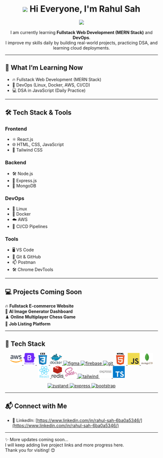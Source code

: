 <h1 align="center">
  <img src="https://raw.githubusercontent.com/rahulbanerjee26/githubProfileReadmeGenerator/main/gifs/wave.gif" width="30px"> Hi Everyone, I'm Rahul Sah
</h1>

<p align="center">
  <img src="https://readme-typing-svg.herokuapp.com?font=Fira+Code&weight=500&size=25&pause=1000&color=F7971E&center=true&vCenter=true&width=435&lines=Hi+I'm+Rahul+Sah;Fullstack+Web+Developer;DevOps+Learner;DSA+Practitioner" />
</p>


<p align="center">
I am currently learning <strong>Fullstack Web Development (MERN Stack)</strong> and <strong>DevOps</strong>.<br>
I improve my skills daily by building real-world projects, practicing DSA, and learning cloud deployments.
</p>

---

## 🚀 What I’m Learning Now

- 🔥 Fullstack Web Development (MERN Stack)  
- 🐳 DevOps (Linux, Docker, AWS, CI/CD)  
- 💻 DSA in JavaScript (Daily Practice)

---

## 🛠️ Tech Stack & Tools

### Frontend
- ⚛️ React.js  
- 🌐 HTML, CSS, JavaScript  
- 🎨 Tailwind CSS  

### Backend
- 🛠️ Node.js  
- 🚀 Express.js  
- 🍃 MongoDB  

### DevOps
- 🐧 Linux  
- 🐳 Docker  
- ☁️ AWS  
- 🔁 CI/CD Pipelines  

### Tools
- 🖥️ VS Code  
- 🐙 Git & GitHub  
- 📫 Postman  
- 🛠️ Chrome DevTools  

---

## 💻 Projects Coming Soon

🔥 **Fullstack E-commerce Website**  
🎨 **AI Image Generator Dashboard**  
♟️ **Online Multiplayer Chess Game**  
💼 **Job Listing Platform**

---

## 💾 Tech Stack 

<p align="center">
  <a href="https://aws.amazon.com" target="_blank" rel="noreferrer"> 
    <img src="https://raw.githubusercontent.com/devicons/devicon/master/icons/amazonwebservices/amazonwebservices-original-wordmark.svg" alt="aws" width="40" height="40"/> 
  </a> 
  <a href="https://getbootstrap.com" target="_blank" rel="noreferrer"> 
    <img src="https://raw.githubusercontent.com/devicons/devicon/master/icons/bootstrap/bootstrap-plain-wordmark.svg" alt="bootstrap" width="40" height="40"/> 
  </a> 
  <a href="https://www.w3schools.com/css/" target="_blank" rel="noreferrer"> 
    <img src="https://raw.githubusercontent.com/devicons/devicon/master/icons/css3/css3-original-wordmark.svg" alt="css3" width="40" height="40"/> 
  </a> 
  <a href="https://www.docker.com/" target="_blank" rel="noreferrer"> 
    <img src="https://raw.githubusercontent.com/devicons/devicon/master/icons/docker/docker-original-wordmark.svg" alt="docker" width="40" height="40"/> 
  </a> 
  <a href="https://www.figma.com/" target="_blank" rel="noreferrer"> 
    <img src="https://www.vectorlogo.zone/logos/figma/figma-icon.svg" alt="figma" width="40" height="40"/> 
  </a> 
  <a href="https://firebase.google.com/" target="_blank" rel="noreferrer"> 
    <img src="https://www.vectorlogo.zone/logos/firebase/firebase-icon.svg" alt="firebase" width="40" height="40"/> 
  </a> 
  <a href="https://git-scm.com/" target="_blank" rel="noreferrer"> 
    <img src="https://www.vectorlogo.zone/logos/git-scm/git-scm-icon.svg" alt="git" width="40" height="40"/> 
  </a> 
  <a href="https://www.w3.org/html/" target="_blank" rel="noreferrer"> 
    <img src="https://raw.githubusercontent.com/devicons/devicon/master/icons/html5/html5-original-wordmark.svg" alt="html5" width="40" height="40"/> 
  </a> 
  <a href="https://developer.mozilla.org/en-US/docs/Web/JavaScript" target="_blank" rel="noreferrer"> 
    <img src="https://raw.githubusercontent.com/devicons/devicon/master/icons/javascript/javascript-original.svg" alt="javascript" width="40" height="40"/> 
  </a> 
  <a href="https://www.mongodb.com/" target="_blank" rel="noreferrer"> 
    <img src="https://raw.githubusercontent.com/devicons/devicon/master/icons/mongodb/mongodb-original-wordmark.svg" alt="mongodb" width="40" height="40"/> 
  </a> 
  <a href="https://reactjs.org/" target="_blank" rel="noreferrer"> 
    <img src="https://raw.githubusercontent.com/devicons/devicon/master/icons/react/react-original-wordmark.svg" alt="react" width="40" height="40"/> 
  </a> 
  <a href="https://redis.io" target="_blank" rel="noreferrer"> 
    <img src="https://raw.githubusercontent.com/devicons/devicon/master/icons/redis/redis-original-wordmark.svg" alt="redis" width="40" height="40"/> 
  </a> 
  <a href="https://sass-lang.com" target="_blank" rel="noreferrer"> 
    <img src="https://raw.githubusercontent.com/devicons/devicon/master/icons/sass/sass-original.svg" alt="sass" width="40" height="40"/> 
  </a> 
  <a href="https://tailwindcss.com/" target="_blank" rel="noreferrer"> 
    <img src="https://www.vectorlogo.zone/logos/tailwindcss/tailwindcss-icon.svg" alt="tailwind" width="40" height="40"/> 
  </a>
  <a href="https://expressjs.com/" target="_blank" rel="noreferrer"> 
  <img src="https://raw.githubusercontent.com/devicons/devicon/master/icons/express/express-original-wordmark.svg" alt="express" width="40" height="40"/> 
</a>

<a href="https://www.typescriptlang.org/" target="_blank" rel="noreferrer"> 
  <img src="https://raw.githubusercontent.com/devicons/devicon/master/icons/typescript/typescript-original.svg" alt="typescript" width="40" height="40"/> 
</a>

<p align="center">
  <!-- Zustand (white version from Icons8) -->
  <a href="https://github.com/pmndrs/zustand" target="_blank" rel="noreferrer">
    <img src="https://img.icons8.com/ios-filled/50/ffffff/zustand.png" alt="zustand" width="40" height="40"/>
  </a>
  
  <!-- Express.js (white version from Icons8) -->
  <a href="https://expressjs.com/" target="_blank" rel="noreferrer">
    <img src="https://img.icons8.com/ios-filled/50/ffffff/express-js.png" alt="express" width="40" height="40"/>
  </a>
  
  <!-- Bootstrap (white version from Icons8) -->
  <a href="https://getbootstrap.com/" target="_blank" rel="noreferrer">
    <img src="https://img.icons8.com/ios-filled/50/ffffff/bootstrap.png" alt="bootstrap" width="40" height="40"/>
  </a>
</p>

</p>

---

## 📬 Connect with Me

- 🔗 LinkedIn: [https://www.linkedin.com/in/rahul-sah-6ba0a5346/](https://www.linkedin.com/in/rahul-sah-6ba0a5346/)

---

✨ More updates coming soon…  
I will keep adding live project links and more progress here.  
Thank you for visiting! 😊
